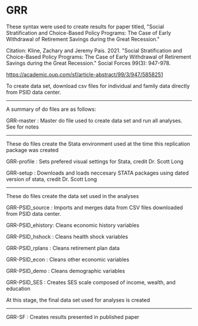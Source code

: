# GRR

These syntax were used to create results for paper titled, "Social Stratification and Choice-Based Policy Programs: The Case of Early Withdrawal of Retirement Savings during the Great Recession." 

Citation: Kline, Zachary and Jeremy Pais. 2021. "Social Stratification and Choice-Based Policy Programs: The Case of Early Withdrawal of Retirement Savings during the Great Recession." Social Forces 99(3): 947-978.

https://academic.oup.com/sf/article-abstract/99/3/947/5858251

To create data set, download csv files for individual and family data directly from PSID data center.

_______________________________________________________

A summary of do files are as follows:

GRR-master : Master do file used to create data set and run all analyses. See for notes

________________________________________________________________________

These do files create the Stata environment used at the time this replication package was created

GRR-profile : Sets prefered visual settings for Stata, credit Dr. Scott Long

GRR-setup : Downloads and loads neccesary STATA packages using dated version of stata, credit Dr. Scott Long

______________________________________________________________________

These do files create the data set used in the analyses

GRR-PSID_source : Imports and merges data from CSV files downloaded from PSID data center.

GRR-PSID_ehistory: Cleans economic history variables

GRR-PSID_hshock : Cleans health shock variables

GRR-PSID_rplans : Cleans retirement plan data

GRR-PSID_econ : Cleans other economic variables

GRR-PSID_demo : Cleans demographic variables

GRR-PSID_SES : Creates SES scale composed of income, wealth, and education

At this stage, the final data set used for analyses is created

________________________________________________________________________________

GRR-SF : Creates results presented in published paper

